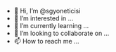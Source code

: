 - 👋 Hi, I’m @sgyoneticisi
- 👀 I’m interested in ...
- 🌱 I’m currently learning ...
- 💞️ I’m looking to collaborate on ...
- 📫 How to reach me ...

<!---
sgyoneticisi/sgyoneticisi is a ✨ special ✨ repository because its `README.md` (this file) appears on your GitHub profile.
You can click the Preview link to take a look at your changes.
--->
